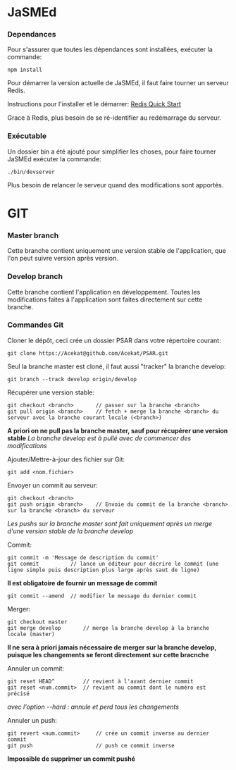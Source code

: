 # JaSMEd

### Dependances

Pour s'assurer que toutes les dépendances sont installées, exécuter la commande:

	npm install

Pour démarrer la version actuelle de JaSMEd, il faut faire tourner un serveur Redis.

Instructions pour l'installer et le démarrer: [Redis Quick Start](http://redis.io/topics/quickstart)

Grace à Redis, plus besoin de se ré-identifier au redémarrage du serveur.

### Exécutable

Un dossier bin a été ajouté pour simplifier les choses, pour faire tourner JaSMEd exécuter la commande:

	./bin/devserver
	
Plus besoin de relancer le serveur quand des modifications sont apportés.

# GIT

### Master branch

Cette branche contient uniquement une version stable de l'application, que l'on peut suivre version après version.

### Develop branch

Cette branche contient l'application en développement. Toutes les modifications faites à l'application sont faites
directement sur cette branche.


### Commandes Git

Cloner le dépôt, ceci crée un dossier PSAR dans votre répertoire courant:

	git clone https://Acekat@github.com/Acekat/PSAR.git

Seul la branche master est cloné, il faut aussi "tracker" la branche develop:

	git branch --track develop origin/develop

Récupérer une version stable:

	git checkout <branch>		// passer sur la branche <branch>
	git pull origin <branch>	// fetch + merge la branche <branch> du serveur avec la branche courant locale (<branch>)

**A priori on ne pull pas la branche master, sauf pour récupérer une version stable**
*La branche develop est à pullé avec de commencer des modifications*

Ajouter/Mettre-à-jour des fichier sur Git:

	git add <nom.fichier>

Envoyer un commit au serveur:

	git checkout <branch>
	git push origin <branch>	// Envoie du commit de la branche <branch> sur la branche <branch> du serveur

*Les pushs sur la branche master sont fait uniquement après un merge d'une version stable de la branche develop*

Commit:

	git commit -m 'Message de description du commit'
	git commit			// lance un éditeur pour décrire le commit (une ligne simple puis description plus large après saut de ligne)

**Il est obligatoire de fournir un message de commit**

	git commit --amend	// modifier le message du dernier commit

Merger:

	git checkout master
	git merge develop		// merge la branche develop à la branche locale (master)

**Il ne sera à priori jamais nécessaire de merger sur la branche develop, puisque les changements se feront directement sur cette bracnche**

Annuler un commit:

	git reset HEAD^			// revient à l'avant dernier commit
	git reset <num.commit>	// revient au commit dont le numéro est précisé

*avec l'option --hard : annule et perd tous les changements*

Annuler un push:

	git revert <num.commit>		// crée un commit inverse au dernier commit
	git push					// push ce commit inverse

**Impossible de supprimer un commit pushé**

